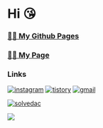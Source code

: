 # Hi 😘

### [✌🏻 My Github Pages](https://Y0rFa1se.github.io)
### [👍🏻 My Page](https://y0rfa1se.duckdns.org)

### Links

[![instagram](https://img.shields.io/badge/Instagram-E4405F?style=for-the-badge&logo=Instagram&logoColor=white)](https://www.instagram.com/___.___.___.__._____.___.__.__)
[![tistory](https://img.shields.io/badge/Tistory-000000?style=for-the-badge&logo=Tistory&logoColor=white)](https://2003-03-17.tistory.com)
[![gmail](https://img.shields.io/badge/Gmail-EA4335?style=for-the-badge&logo=Gmail&logoColor=white)](mailto:y0rfa1se0@gmail.com)


[![solvedac](http://mazassumnida.wtf/api/v2/generate_badge?boj=y0rfa1se)](https://solved.ac/y0rfa1se)

![](https://github-readme-stats.vercel.app/api/top-langs/?username=Y0rFa1se&layout=compact&bg_color=180,000000,&title_color=000000&text_color=000000)